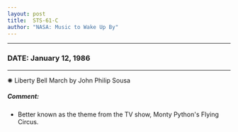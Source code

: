 ```yaml
---
layout: post
title:  STS-61-C
author: "NASA: Music to Wake Up By"
---
```


----
### DATE: January 12, 1986
----
✺ Liberty Bell March by John Philip Sousa

##### Comment:
* Better known as the theme from the TV show, Monty Python's Flying Circus.

